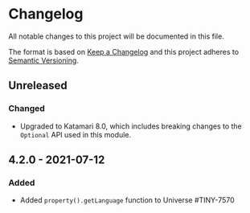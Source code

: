 # Changelog
All notable changes to this project will be documented in this file.

The format is based on [Keep a Changelog](http://keepachangelog.com/en/1.0.0/)
and this project adheres to [Semantic Versioning](http://semver.org/spec/v2.0.0.html).

## Unreleased

### Changed
- Upgraded to Katamari 8.0, which includes breaking changes to the `Optional` API used in this module.

## 4.2.0 - 2021-07-12

### Added
- Added `property().getLanguage` function to Universe #TINY-7570

